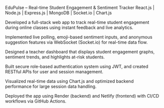 EduPulse – Real-time Student Engagement & Sentiment Tracker
React.js | Node.js | Express.js | MongoDB | Socket.io | Chart.js

Developed a full-stack web app to track real-time student engagement during online classes using instant feedback and live analytics.

Implemented live polling, emoji-based sentiment inputs, and anonymous suggestion features via WebSocket (Socket.io) for real-time data flow.

Designed a teacher dashboard that displays student engagement graphs, sentiment trends, and highlights at-risk students.

Built secure role-based authentication system using JWT, and created RESTful APIs for user and session management.

Visualized real-time data using Chart.js and optimized backend performance for large session data handling.

Deployed the app using Render (backend) and Netlify (frontend) with CI/CD workflows via GitHub Actions.
